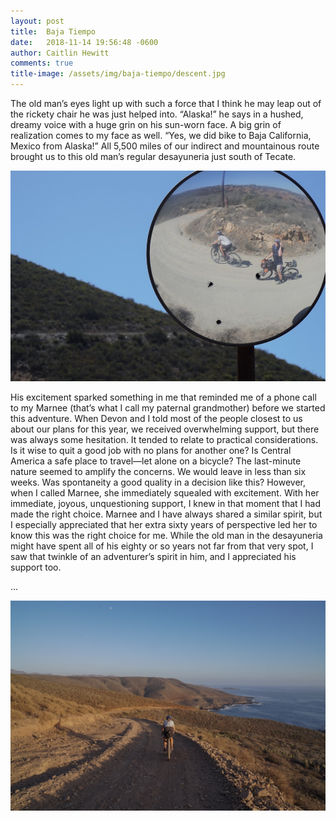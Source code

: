 ```yaml
---
layout: post
title:  Baja Tiempo
date:   2018-11-14 19:56:48 -0600
author: Caitlin Hewitt
comments: true
title-image: /assets/img/baja-tiempo/descent.jpg
---
```



The old man’s eyes light up with such a force that I think he may leap out
of the rickety chair he was just helped into. “Alaska!” he says in a hushed,
dreamy voice with a huge grin on his sun-worn face. A big grin of
realization comes to my face as well. “Yes, we did bike to Baja California,
Mexico from Alaska!” All 5,500 miles of our indirect and mountainous route
brought us to this old man’s regular desayuneria just south of Tecate.

<div>
  <img src="assets/img/baja-tiempo/mirror.jpg"
       alt="Reflection of Caitlin and Devon climbing hill in Baja">
</div>

His excitement sparked something in me that reminded me of a phone call to
my Marnee (that’s what I call my paternal grandmother) before we started
this adventure. When Devon and I told most of the people closest to us about
our plans for this year, we received overwhelming support, but there was
always some hesitation. It tended to relate to practical considerations. Is
it wise to quit a good job with no plans for another one? Is Central America
a safe place to travel—let alone on a bicycle? The last-minute nature seemed
to amplify the concerns. We would leave in less than six weeks. Was
spontaneity a good quality in a decision like this? However, when I called
Marnee, she immediately squealed with excitement. With her immediate,
joyous, unquestioning support, I knew in that moment that I had made the
right choice. Marnee and I have always shared a similar spirit, but I
especially appreciated that her extra sixty years of perspective led her to
know this was the right choice for me. While the old man in the desayuneria
might have spent all of his eighty or so years not far from that very spot,
I saw that twinkle of an adventurer’s spirit in him, and I appreciated his
support too.

...

<div>
  <img src="assets/img/baja-tiempo/descent.jpg"
       alt="Descending a dirt road along the Pacific coast of Baja California">
</div>
